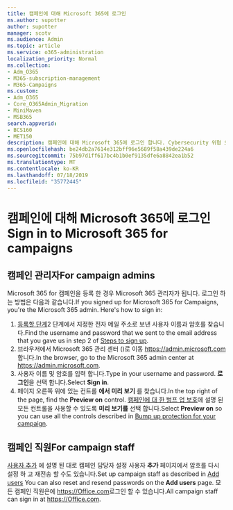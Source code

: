 ```yaml
---
title: 캠페인에 대해 Microsoft 365에 로그인
ms.author: supotter
author: supotter
manager: scotv
ms.audience: Admin
ms.topic: article
ms.service: o365-administration
localization_priority: Normal
ms.collection:
- Adm_O365
- M365-subscription-management
- M365-Campaigns
ms.custom:
- Adm_O365
- Core_O365Admin_Migration
- MiniMaven
- MSB365
search.appverid:
- BCS160
- MET150
description: 캠페인에 대해 Microsoft 365에 로그인 합니다. Cybersecurity 위협 으로부터 전자 메일, 데이터 및 통신으로 캠페인을 보호 합니다.
ms.openlocfilehash: be24db2a7614e312bff96e5689f58a439de224a6
ms.sourcegitcommit: 75b97d1ff617bc4b1b0ef9135dfe6a8842ea1b52
ms.translationtype: MT
ms.contentlocale: ko-KR
ms.lasthandoff: 07/18/2019
ms.locfileid: "35772445"
---
```

# <a name="sign-in-to-microsoft-365-for-campaigns"></a><span data-ttu-id="a7776-104">캠페인에 대해 Microsoft 365에 로그인</span><span class="sxs-lookup"><span data-stu-id="a7776-104">Sign in to Microsoft 365 for campaigns</span></span>

## <a name="for-campaign-admins"></a><span data-ttu-id="a7776-105">캠페인 관리자</span><span class="sxs-lookup"><span data-stu-id="a7776-105">For campaign admins</span></span>
<span data-ttu-id="a7776-106">Microsoft 365 for 캠페인을 등록 한 경우 Microsoft 365 관리자가 됩니다. 로그인 하는 방법은 다음과 같습니다.</span><span class="sxs-lookup"><span data-stu-id="a7776-106">If you signed up for Microsoft 365 for Campaigns, you're the Microsoft 365 admin. Here's how to sign in:</span></span> 
1. <span data-ttu-id="a7776-107">[등록할 단계](m365-campaigns-sign-up.md#steps-to-sign-up)2 단계에서 지정한 전자 메일 주소로 보낸 사용자 이름과 암호를 찾습니다.</span><span class="sxs-lookup"><span data-stu-id="a7776-107">Find the username and password that we sent to the email address that you gave us in step 2 of [Steps to sign up](m365-campaigns-sign-up.md#steps-to-sign-up).</span></span>
2. <span data-ttu-id="a7776-108">브라우저에서 Microsoft 365 관리 센터 ()로 이동 <a href="https://go.microsoft.com/fwlink/p/?linkid=837890" target="_blank">https://admin.microsoft.com</a>합니다.</span><span class="sxs-lookup"><span data-stu-id="a7776-108">In the browser, go to the Microsoft 365 admin center at <a href="https://go.microsoft.com/fwlink/p/?linkid=837890" target="_blank">https://admin.microsoft.com</a>.</span></span> 
3. <span data-ttu-id="a7776-109">사용자 이름 및 암호를 입력 합니다.</span><span class="sxs-lookup"><span data-stu-id="a7776-109">Type in your username and password.</span></span> <span data-ttu-id="a7776-110">**로그인**을 선택 합니다.</span><span class="sxs-lookup"><span data-stu-id="a7776-110">Select **Sign in**.</span></span>
4. <span data-ttu-id="a7776-111">페이지 오른쪽 위에 있는 컨트롤 **에서 미리 보기** 를 찾습니다.</span><span class="sxs-lookup"><span data-stu-id="a7776-111">In the top right of the page, find the **Preview on** control.</span></span> <span data-ttu-id="a7776-112">[캠페인에 대 한 범프 업 보호](m365-campaigns-security-overview.md)에 설명 된 모든 컨트롤을 사용할 수 있도록 **미리 보기를** 선택 합니다.</span><span class="sxs-lookup"><span data-stu-id="a7776-112">Select **Preview on** so you can use all the controls described in [Bump up protection for your campaign](m365-campaigns-security-overview.md).</span></span>

## <a name="for-campaign-staff"></a><span data-ttu-id="a7776-113">캠페인 직원</span><span class="sxs-lookup"><span data-stu-id="a7776-113">For campaign staff</span></span>
<span data-ttu-id="a7776-114">[사용자 추가](../business/add-users-m365b.md?toc=/microsoft-365/campaigns/toc.json) 에 설명 된 대로 캠페인 담당자 설정 사용자 **추가** 페이지에서 암호를 다시 설정 하 고 재전송 할 수도 있습니다.</span><span class="sxs-lookup"><span data-stu-id="a7776-114">Set up campaign staff as described in [Add users](../business/add-users-m365b.md?toc=/microsoft-365/campaigns/toc.json) You can also reset and resend passwords on the **Add users** page.</span></span>
<span data-ttu-id="a7776-115">모든 캠페인 직원은에 <a href="https://office.com" target="_blank">https://Office.com</a>로그인 할 수 있습니다.</span><span class="sxs-lookup"><span data-stu-id="a7776-115">All campaign staff can sign in at <a href="https://office.com" target="_blank">https://Office.com</a>.</span></span>

